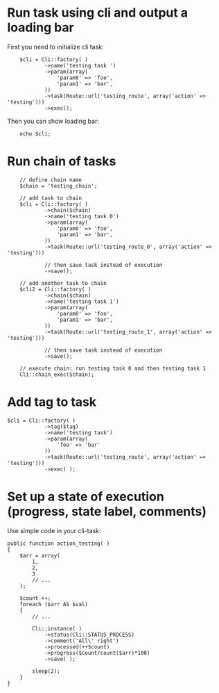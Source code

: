 # Run task using cli and output a loading bar
 
First you need to initialize cli task:
~~~
	$cli = Cli::factory( )
			->name('testing task ')
			->param(array(
				'param0' => 'foo',
				'param1' => 'bar',
			))
			->task(Route::url('testing_route', array('action' => 'testing')))
			->exec();
~~~

Then you can show loading bar:
~~~
	echo $cli;
~~~
 
# Run chain of tasks
~~~
	// define chain name
	$chain = 'testing_chain';

	// add task to chain
	$cli = Cli::factory( )
			->chain($chain)				
			->name('testing task 0')
			->param(array(
				'param0' => 'foo',
				'param1' => 'bar',
			))
			->task(Route::url('testing_route_0', array('action' => 'testing')))
			
			// then save task instead of execution
			->save();
			
	// add another task to chain
	$cli2 = Cli::factory( )
			->chain($chain)				
			->name('testing task 1')
			->param(array(
				'param0' => 'foo',
				'param1' => 'bar',
			))
			->task(Route::url('testing_route_1', array('action' => 'testing')))
			
			// then save task instead of execution
			->save();
			
	// execute chain: run testing task 0 and then testing task 1
	Cli::chain_exec($chain);
~~~
 
# Add tag to task
~~~
$cli = Cli::factory( )
			->tag($tag)
			->name('testing task')
			->param(array(
				'foo' => 'bar'
			))
			->task(Route::url('testing_route', array('action' => 'testing')))
			->exec( );
~~~


# Set up a state of execution (progress, state label, comments)
Use simple code in your cli-task:
~~~
public function action_testing( )
{
	$arr = array(
		1,
		2,
		3
		// ... 
	);

	$count ++;
	foreach ($arr AS $val)
	{
		// ... 
	
		Cli::instance( )
			->status(Cli::STATUS_PROCESS)
			->comment('All\' right')
			->processed(++$count)
			->progress($count/count($arr)*100)
			->save( );
			
		sleep(2);
	}
}
~~~